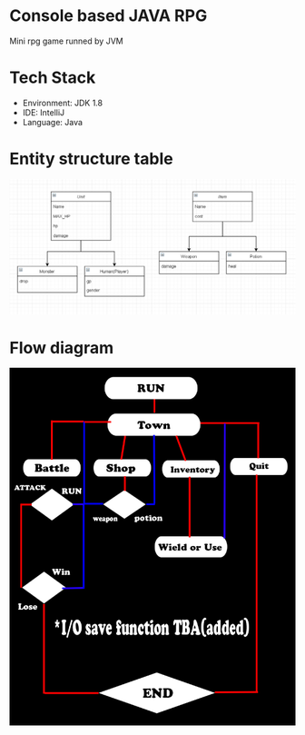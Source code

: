 # Console based JAVA RPG
Mini rpg game runned by JVM

# Tech Stack
- Environment: JDK 1.8
- IDE: IntelliJ
- Language: Java

# Entity structure table
![](images/Entity.PNG)

# Flow diagram
![](images/RPGflow.jpg)


